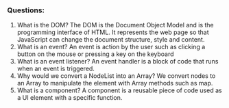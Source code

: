 ### Questions:
1. What is the DOM?
The DOM is the Document Object Model and is the programming interface of HTML. It represents the web page so that JavaScript can change the document structure, style and content.
2. What is an event?
An event is action by the user such as clicking a button on the mouse or pressing a key on the keyboard
3. What is an event listener?
An event handler is a block of code that runs when an event is triggered.
4. Why would we convert a NodeList into an Array?
We convert nodes to an Array to manipulate the element with Array methods such as map.
5. What is a component? 
A component is a reusable piece of code used as a UI element with a specific function.
